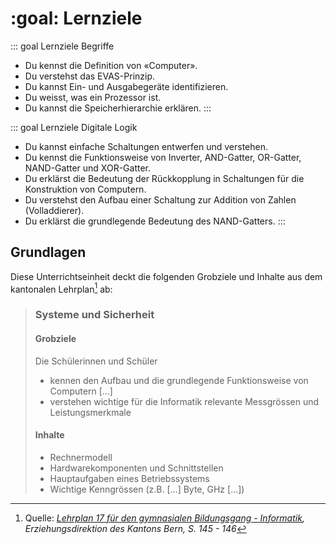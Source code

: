 # :goal: Lernziele

::: goal Lernziele Begriffe
- Du kennst die Definition von «Computer».
- Du verstehst das EVAS-Prinzip.
- Du kannst Ein- und Ausgabegeräte identifizieren.
- Du weisst, was ein Prozessor ist.
- Du kannst die Speicherhierarchie erklären.
:::

::: goal Lernziele Digitale Logik
- Du kannst einfache Schaltungen entwerfen und verstehen.
- Du kennst die Funktionsweise von Inverter, AND-Gatter, OR-Gatter, NAND-Gatter und XOR-Gatter.
- Du erklärst die Bedeutung der Rückkopplung in Schaltungen für die Konstruktion von Computern.
- Du verstehst den Aufbau einer Schaltung zur Addition von Zahlen (Volladdierer).
- Du erklärst die grundlegende Bedeutung des NAND-Gatters.
:::

## Grundlagen

Diese Unterrichtseinheit deckt die folgenden Grobziele und Inhalte aus dem kantonalen Lehrplan[^1] ab:

> ### Systeme und Sicherheit
>
> #### Grobziele
> Die Schülerinnen und Schüler
> - kennen den Aufbau und die grundlegende Funktionsweise von Computern […]
> - verstehen wichtige für die Informatik relevante Messgrössen und Leistungsmerkmale
>
> #### Inhalte
> - Rechnermodell
> - Hardwarekomponenten und Schnittstellen
> - Hauptaufgaben eines Betriebssystems
> - Wichtige Kenngrössen (z.B. […] Byte, GHz […])

[^1]: Quelle: *[Lehrplan 17 für den gymnasialen Bildungsgang - Informatik][1], Erziehungsdirektion des Kantons Bern, S. 145 - 146*

[1]: https://www.erz.be.ch/erz/de/index/mittelschule/mittelschule/gymnasium/lehrplan_maturitaetsausbildung.html
